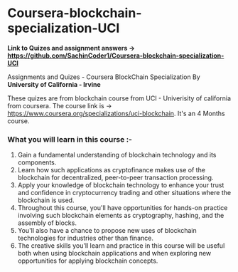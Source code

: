 # Coursera-blockchain-specialization-UCI

**Link to Quizes and assignment answers -> https://github.com/SachinCoder1/Coursera-blockchain-specialization-UCI**

Assignments and Quizes - Coursera BlockChain Specialization By **University of California - Irvine**

These quizes are from blockchain course from UCI - Univerisity of california from coursera. The course link is -> https://www.coursera.org/specializations/uci-blockchain. It's an 4 Months course. 




### What you will learn in this course :-
1. Gain a fundamental understanding of blockchain technology and its components. 
2. Learn how such applications as cryptofinance makes use of the blockchain for decentralized, peer-to-peer transaction processing. 
3. Apply your knowledge of blockchain technology to enhance your trust and confidence in cryptocurrency trading and other situations where the blockchain is used.
4. Throughout this course, you'll have opportunities for hands-on practice involving such blockchain elements as cryptography, hashing, and the assembly of blocks. 
5. You'll also have a chance to propose new uses of blockchain technologies for industries other than finance. 
6. The creative skills you'll learn and practice in this course will be useful both when using blockchain applications and when exploring new opportunities for applying blockchain concepts.




